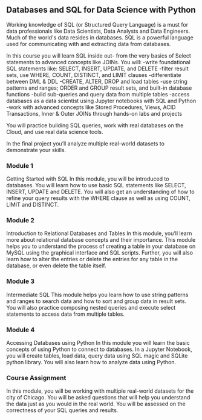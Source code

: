 ## Databases and SQL for Data Science with Python

Working knowledge of SQL (or Structured Query Language) is a must for data professionals like Data Scientists, Data Analysts and Data Engineers. Much of the world's data resides in databases. SQL is a powerful language used for communicating with and extracting data from databases.

In this course you will learn SQL inside out- from the very basics of Select statements to
advanced concepts like JOINs. 
You will: 
-write foundational SQL statements like: SELECT, INSERT, UPDATE, and DELETE 
-filter result sets, use WHERE, COUNT, DISTINCT, and LIMIT clauses 
-differentiate between DML & DDL 
-CREATE, ALTER, DROP and load tables 
-use string patterns and ranges; ORDER and GROUP result sets, and built-in database functions
-build sub-queries and query data from multiple tables 
-access databases as a data scientist using Jupyter notebooks with SQL and Python
-work with advanced concepts like Stored Procedures, Views, ACID Transactions, Inner & Outer JOINs through hands-on labs and projects

You will  practice building SQL queries, work with real databases on the Cloud, and use real data science tools. 

In the final project you’ll analyze multiple real-world datasets to demonstrate your skills.

### Module 1
Getting Started with SQL
In this module, you will be introduced to databases. You will learn how to use basic SQL statements like SELECT, INSERT, UPDATE and DELETE. You will also get an understanding of how to refine your query results with the WHERE clause as well as using COUNT, LIMIT and DISTINCT.

### Module 2
Introduction to Relational Databases and Tables
In this module, you’ll learn more about relational database concepts and their importance. This module helps you to understand the process of creating a table in your database on MySQL using the graphical interface and SQL scripts. Further, you will also learn how to alter the entries or delete the entries for any table in the database, or even delete the table itself.

### Module 3
Intermediate SQL
This module helps you learn how to use string patterns and ranges to search data and how to sort and group data in result sets. You will also practice composing nested queries and execute select statements to access data from multiple tables.

### Module 4
Accessing Databases using Python
In this module you will learn the basic concepts of using Python to connect to databases. In a Jupyter Notebook, you will create tables, load data, query data using SQL magic and SQLite python library. You will also learn how to analyze data using Python.

### Course Assignment
In this module, you will be working with multiple real-world datasets for the city of Chicago. You will be asked questions that will help you understand the data just as you would in the real world. You will be assessed on the correctness of your SQL queries and results.